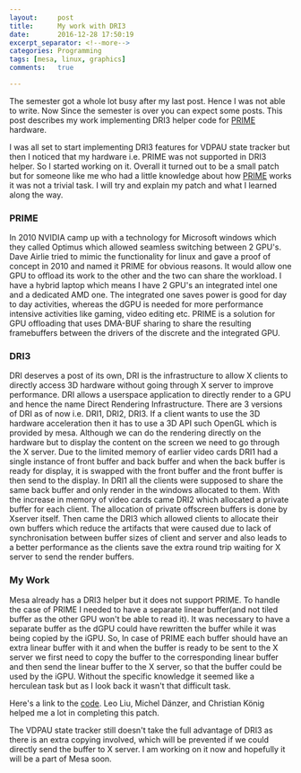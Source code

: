 ```yaml
---
layout:     post
title:      My work with DRI3
date:       2016-12-28 17:50:19
excerpt_separator: <!--more-->
categories: Programming 
tags: [mesa, linux, graphics]
comments:   true

---
```

The semester got a whole lot busy after my last post. Hence I was not able to write. Now Since the semester is over you can expect some posts.
This post describes my work implementing DRI3 helper code for [PRIME](https://wiki.archlinux.org/index.php/PRIME) hardware.
<!--more-->

I was all set to start implementing DRI3 features for VDPAU state tracker but then I noticed that my hardware i.e. PRIME was not supported in DRI3 helper.
So I started working on it. Overall it turned out to be a small patch but for someone like me who had a little knowledge about how [PRIME](https://wiki.archlinux.org/index.php/PRIME)
works it was not a trivial task. I will try and explain my patch and what I learned along the way.

### PRIME

In 2010 NVIDIA camp up with a technology for Microsoft windows which they called Optimus which allowed seamless switching between 2 GPU's.
Dave Airlie tried to mimic the functionality for linux and gave a proof of concept in 2010 and named it PRIME for obvious reasons.
It would allow one GPU to offload its work to the other and the two can share the workload. I have a hybrid laptop which means I have 2 GPU's an
integrated intel one and a dedicated AMD one. The integrated one saves power is good for day to day activities, whereas the dGPU is needed for
more performance intensive activities like gaming, video editing etc. PRIME is a solution for GPU offloading that uses DMA-BUF sharing to share the
resulting framebuffers between the drivers of the discrete and the integrated GPU.

### DRI3

DRI deserves a post of its own, DRI is the infrastructure to allow X clients to directly access 3D hardware without going through X server to improve
performance. DRI allows a userspace application to directly render to a GPU and hence the name Direct Rendering Infrastructure. There are 3 versions
of DRI as of now i.e. DRI1, DRI2, DRI3. If a client wants to use the 3D hardware acceleration then it has to use a 3D API such OpenGL which is provided by mesa.
Although we can do the rendering directly on the hardware but to display the content on the screen we need to go through the X server.
Due to the limited memory of earlier video cards DRI1 had a single instance of front buffer and back buffer and when the back buffer is ready for display,
it is swapped with the front buffer and the front buffer is then send to the display. In DRI1 all the clients were supposed to share the same back buffer and only render
in the windows allocated to them. With the increase in memory of video cards came DRI2 which allocated a private buffer for each client.
The allocation of private offscreen buffers is done by Xserver itself. Then came the DRI3 which allowed clients to allocate their own buffers which reduce the
artifacts that were caused due to lack of synchronisation between buffer sizes of client and server and also leads to a better performance as the clients save the
extra round trip waiting for X server to send the render buffers.

### My Work

Mesa already has a DRI3 helper but it does not support PRIME. To handle the case of PRIME I needed to have a separate linear buffer(and not tiled buffer as the other GPU won't be able to read it).
It was necessary to have a separate buffer as the dGPU could have rewritten the buffer while it was being copied by the iGPU.
So, In case of PRIME each buffer should have an extra linear buffer with it and when the buffer is ready to be sent to the X server we first need
to copy the buffer to the corresponding linear buffer and then send the linear buffer to the X server, so that the buffer could be used by the iGPU.
Without the specific knowledge it seemed like a herculean task but as I look back it wasn't that difficult task.

Here's a link to the [code](https://cgit.freedesktop.org/mesa/mesa/commit/?id=853e80f5a09f85477167aac2789a91a2755e23f0). Leo Liu, Michel Dänzer, and Christian König
helped me a lot in completing this patch.

The VDPAU state tracker still doesn't take the full
advantage of DRI3 as there is an extra copying involved, which will be prevented if we could directly send the buffer to X server. I am working on it
now and hopefully it will be a part of Mesa soon.

